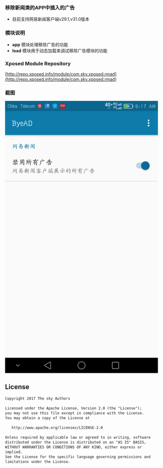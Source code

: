 ### 移除新闻类的APP中插入的广告

* 目前支持网易新闻客户端v29.1,v31.0版本

### 模块说明
* __app__ 模块处理移除广告的功能
* __load__ 模块用于动态加载来调试移除广告模块的功能

### Xposed Module Repository 
[http://repo.xposed.info/module/com.sky.xposed.rmad](http://repo.xposed.info/module/com.sky.xposed.rmad)

### 截图
![截图](screenshot/device-2017-11-03-091731.png)

## License

    Copyright 2017 The sky Authors

    Licensed under the Apache License, Version 2.0 (the "License");
    you may not use this file except in compliance with the License.
    You may obtain a copy of the License at

       http://www.apache.org/licenses/LICENSE-2.0

    Unless required by applicable law or agreed to in writing, software
    distributed under the License is distributed on an "AS IS" BASIS,
    WITHOUT WARRANTIES OR CONDITIONS OF ANY KIND, either express or implied.
    See the License for the specific language governing permissions and
    limitations under the License.